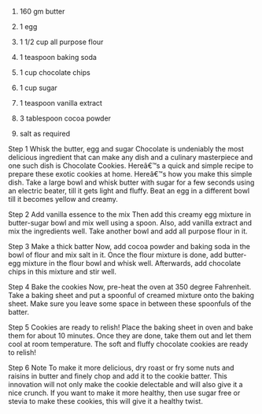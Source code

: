 1) 160 gm butter

2) 1 egg

3) 1 1/2 cup all purpose flour

4) 1 teaspoon baking soda

5) 1 cup chocolate chips

6) 1 cup sugar

7) 1 teaspoon vanilla extract

8) 3 tablespoon cocoa powder

9) salt as required


Step 1 Whisk the butter, egg and sugar
Chocolate is undeniably the most delicious ingredient that can make any dish and a culinary masterpiece and one such dish is Chocolate Cookies. Hereâ€™s a quick and simple recipe to prepare these exotic cookies at home. Hereâ€™s how you make this simple dish. Take a large bowl and whisk butter with sugar for a few seconds using an electric beater, till it gets light and fluffy. Beat an egg in a different bowl till it becomes yellow and creamy.

Step 2 Add vanilla essence to the mix
Then add this creamy egg mixture in butter-sugar bowl and mix well using a spoon. Also, add vanilla extract and mix the ingredients well. Take another bowl and add all purpose flour in it.

Step 3 Make a thick batter
Now, add cocoa powder and baking soda in the bowl of flour and mix salt in it. Once the flour mixture is done, add butter-egg mixture in the flour bowl and whisk well. Afterwards, add chocolate chips in this mixture and stir well.

Step 4 Bake the cookies
Now, pre-heat the oven at 350 degree Fahrenheit. Take a baking sheet and put a spoonful of creamed mixture onto the baking sheet. Make sure you leave some space in between these spoonfuls of the batter.

Step 5 Cookies are ready to relish!
Place the baking sheet in oven and bake them for about 10 minutes. Once they are done, take them out and let them cool at room temperature. The soft and fluffy chocolate cookies are ready to relish!

Step 6 Note
To make it more delicious, dry roast or fry some nuts and raisins in butter and finely chop and add it to the cookie batter. This innovation will not only make the cookie delectable and will also give it a nice crunch. If you want to make it more healthy, then use sugar free or stevia to make these cookies, this will give it a healthy twist.
